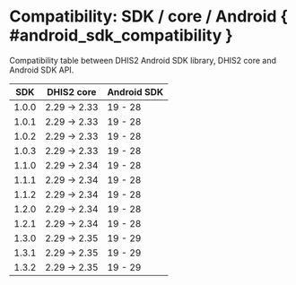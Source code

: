 # Compatibility: SDK / core / Android { #android_sdk_compatibility }

Compatibility table between DHIS2 Android SDK library, DHIS2 core and Android SDK API.

| SDK      | DHIS2 core       | Android SDK |
|-|-|-|
| 1.0.0    | 2.29 -> 2.33     | 19 - 28     |
| 1.0.1    | 2.29 -> 2.33     | 19 - 28     |
| 1.0.2    | 2.29 -> 2.33     | 19 - 28     |
| 1.0.3    | 2.29 -> 2.33     | 19 - 28     |
| 1.1.0    | 2.29 -> 2.34     | 19 - 28     |
| 1.1.1    | 2.29 -> 2.34     | 19 - 28     |
| 1.1.2    | 2.29 -> 2.34     | 19 - 28     |
| 1.2.0    | 2.29 -> 2.34     | 19 - 28     |
| 1.2.1    | 2.29 -> 2.34     | 19 - 28     |
| 1.3.0    | 2.29 -> 2.35     | 19 - 29     |
| 1.3.1    | 2.29 -> 2.35     | 19 - 29     |
| 1.3.2    | 2.29 -> 2.35     | 19 - 29     |
